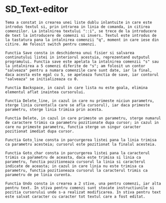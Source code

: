 # SD_Text-editor

	Tema a constat in crearea unei liste dublu inlantuite in care este introdus textul si, prin intrarea in linia de comanda, in citirea comenzilor. La intalnirea textului "::i", se trece de la introducere de text la introducere de comenzi si invers. Textul este introdus de la tastatura pana la intalnirea comenzii "q", moment in care iese din citire. Am folosit switch pentru comenzi.
  
	Functia Save consta in deschiderea unui fisier si salvarea continutului listei in interiorul acestuia, reprezentand outputul programului. Functia save este apelata la intalnirea comenzii "s" sau la intalnirea a 5 comenzi diferite de "s"; am folosit un contor "salveaza" pentru a numara comenzile care sunt date, iar la final, daca acesta este egal cu 5, se apeleaza functia de save, iar contorul "salveaza" se initializeaza cu 0.
  
	Functia Backspace, in cazul in care lista nu este goala, elimina elementul aflat inaintea cursorului.
  
	Functia Delete_line, in cazul in care nu primeste niciun parametru, sterge linia curenta(la care se afla cursorul), iar daca primeste parametru, sterge linia trimisa prin acesta.
  
	Functia Delete, in cazul in care primeste un parametru, sterge numarul de caractere trimis ca parametru pozitionate dupa cursor; in cazul in care nu primeste parametru, functia sterge un singur caracter pozitionat imediat dupa cursor.
  
	Functia Goto_line consta in parcurgerea listei pana la linia trimisa ca parametru acesteia; cursorul este pozitionat la finalul acesteia.
  
	Functia Goto_char consta in parcurgerea listei pana la caracterul trimis ca parametru de aceasta, daca este trimisa si linia ca parametru, functia pozitioneaza cursorul la linia si caracterul indicate de aceasta; in cazul in care linia nu este trimisa ca parametru, functia pozitioneaza cursorul la caracterul trimis ca parametru de pe linia curenta.
  
	Functia Undo consta in crearea a 2 stive, una pentru comenzi, iar alta pentru text. In stiva pentru comenzi sunt stocate instructiunile si pozitia cursorului unde s-a realizat modificarea. In stiva pentru text este salvat caracter cu caracter tot textul care a fost editat.
